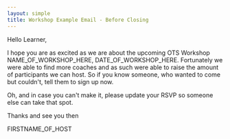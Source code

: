 ```yaml
---
layout: simple
title: Workshop Example Email - Before Closing
---
```


Hello Learner,

I hope you are as excited as we are about the upcoming OTS Workshop NAME_OF_WORKSHOP_HERE, DATE_OF_WORKSHOP_HERE. Fortunately we were able to find more coaches and as such were able to raise the amount of participants we can host. So if you know someone, who wanted to come but couldn't, tell them to sign up now.

Oh, and in case you can't make it, please update your RSVP so someone else can take that spot. 

Thanks and see you then

FIRSTNAME_OF_HOST